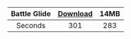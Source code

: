 | Battle Glide | [Download](https://www.youtube.com/watch?v=w7CY1Ocec9M)    | 14MB    |
| :---:   | :---: | :---: |
| Seconds | 301   | 283   |
